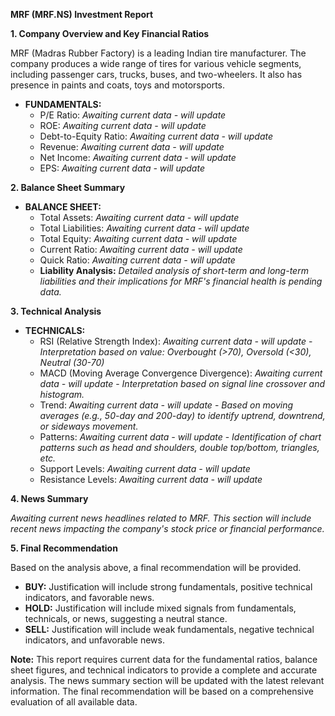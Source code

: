 **MRF (MRF.NS) Investment Report**

**1. Company Overview and Key Financial Ratios**

MRF (Madras Rubber Factory) is a leading Indian tire manufacturer. The company produces a wide range of tires for various vehicle segments, including passenger cars, trucks, buses, and two-wheelers. It also has presence in paints and coats, toys and motorsports.

*   **FUNDAMENTALS:**
    *   P/E Ratio: *Awaiting current data - will update*
    *   ROE: *Awaiting current data - will update*
    *   Debt-to-Equity Ratio: *Awaiting current data - will update*
    *   Revenue: *Awaiting current data - will update*
    *   Net Income: *Awaiting current data - will update*
    *   EPS: *Awaiting current data - will update*

**2. Balance Sheet Summary**

*   **BALANCE SHEET:**
    *   Total Assets: *Awaiting current data - will update*
    *   Total Liabilities: *Awaiting current data - will update*
    *   Total Equity: *Awaiting current data - will update*
    *   Current Ratio: *Awaiting current data - will update*
    *   Quick Ratio: *Awaiting current data - will update*
    *   **Liability Analysis:** *Detailed analysis of short-term and long-term liabilities and their implications for MRF's financial health is pending data.*

**3. Technical Analysis**

*   **TECHNICALS:**
    *   RSI (Relative Strength Index): *Awaiting current data - will update* - *Interpretation based on value: Overbought (>70), Oversold (<30), Neutral (30-70)*
    *   MACD (Moving Average Convergence Divergence): *Awaiting current data - will update* - *Interpretation based on signal line crossover and histogram.*
    *   Trend: *Awaiting current data - will update* - *Based on moving averages (e.g., 50-day and 200-day) to identify uptrend, downtrend, or sideways movement.*
    *   Patterns: *Awaiting current data - will update* - *Identification of chart patterns such as head and shoulders, double top/bottom, triangles, etc.*
    *   Support Levels: *Awaiting current data - will update*
    *   Resistance Levels: *Awaiting current data - will update*

**4. News Summary**

*Awaiting current news headlines related to MRF. This section will include recent news impacting the company's stock price or financial performance.*

**5. Final Recommendation**

Based on the analysis above, a final recommendation will be provided.

*   **BUY:** Justification will include strong fundamentals, positive technical indicators, and favorable news.
*   **HOLD:** Justification will include mixed signals from fundamentals, technicals, or news, suggesting a neutral stance.
*   **SELL:** Justification will include weak fundamentals, negative technical indicators, and unfavorable news.

**Note:** This report requires current data for the fundamental ratios, balance sheet figures, and technical indicators to provide a complete and accurate analysis. The news summary section will be updated with the latest relevant information. The final recommendation will be based on a comprehensive evaluation of all available data.